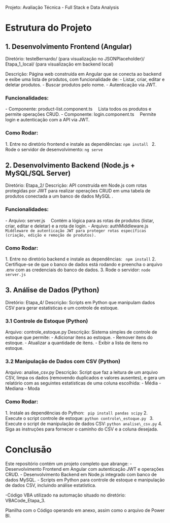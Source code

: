 Projeto: Avaliação Técnica - Full Stack e Data Analysis
# **Estrutura do Projeto**
## **1. Desenvolvimento Frontend (Angular)**
Diretório: testeBernardo/ (para visualização no JSONPlaceholder)/ Etapa\_1\_local/ (para visualização em backend local)


Descrição: Página web construída em Angular que se conecta ao backend e exibe uma lista de produtos, com funcionalidade de:
\- Listar, criar, editar e deletar produtos.
\- Buscar produtos pelo nome.
\- Autenticação via JWT.
### **Funcionalidades:**
\- Componente: product-list.component.ts
`  `Lista todos os produtos e permite operações CRUD.
\- Componente: login.component.ts
`  `Permite login e autenticação com a API via JWT.
### **Como Rodar:**
1\. Entre no diretório frontend e instale as dependências:
` npm install  `
2\. Rode o servidor de desenvolvimento:
` ng serve  `
## **2. Desenvolvimento Backend (Node.js + MySQL/SQL Server)**
Diretório: Etapa\_2/
Descrição: API construída em Node.js com rotas protegidas por JWT para realizar operações CRUD em uma tabela de produtos conectada a um banco de dados MySQL .
### **Funcionalidades:**
\- Arquivo: server.js
`  `Contém a lógica para as rotas de produtos (listar, criar, editar e deletar) e a rota de login.
\- Arquivo: authMiddleware.js
`Middleware de autenticação JWT para proteger rotas específicas (criação, edição e remoção de produtos).  `
### **Como Rodar:**
1\. Entre no diretório backend e instale as dependências:
`  npm install `
2\. Certifique-se de que o banco de dados está rodando e preencha o arquivo .env com as credenciais do banco de dados.
3\. Rode o servidor:
` node server.js  `
## **3. Análise de Dados (Python)**
Diretório: Etapa\_4/
Descrição: Scripts em Python que manipulam dados CSV para gerar estatísticas e um controle de estoque.
### **3.1 Controle de Estoque (Python)**
Arquivo: controle\_estoque.py
Descrição: Sistema simples de controle de estoque que permite:
\- Adicionar itens ao estoque.
\- Remover itens do estoque.
\- Atualizar a quantidade de itens.
\- Exibir a lista de itens no estoque.
### **3.2 Manipulação de Dados com CSV (Python)**
Arquivo: analise\_csv.py
Descrição: Script que faz a leitura de um arquivo CSV, limpa os dados (removendo duplicados e valores ausentes), e gera um relatório com as seguintes estatísticas de uma coluna escolhida:
\- Média
\- Mediana
\- Moda
### **Como Rodar:**
1\. Instale as dependências do Python:
`  pip install pandas scipy `
2\. Execute o script controle de estoque:
` python controle\_estoque.py  `
3\. Execute o script de manipulação de dados CSV:
` python analise\_csv.py `
4\. Siga as instruções para fornecer o caminho do CSV e a coluna desejada.
# **Conclusão**
Este repositório contém um projeto completo que abrange:
\- Desenvolvimento Frontend em Angular com autenticação JWT e operações CRUD.
\- Desenvolvimento Backend em Node.js integrado com banco de dados MySQL.
\- Scripts em Python para controle de estoque e manipulação de dados CSV, incluindo análise estatística.

-Código VBA utilizado na automação situado no diretório: VBACode\_Etapa\_3.

Planilha com o Código operando em anexo, assim como o arquivo de Power BI. 
